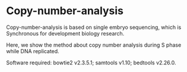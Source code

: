 # Copy-number-analysis

Copy-number-analysis is based on single embryo sequencing, which is Synchronous for development biology research. 

Here, we show the method about copy number analysis during S phase while DNA replicated. 

Software required: bowtie2 v2.3.5.1; samtools v1.10; bedtools v2.26.0.






